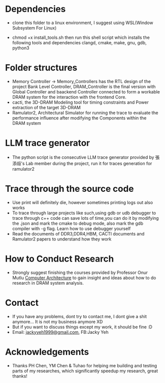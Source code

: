 # Dependencies
- clone this folder to a linux environment, I suggest using WSL(Window Subsystem For Linux)

- chmod +x install_tools.sh then run this shell script which installs the following tools and dependencies clangd, cmake, make, gnu, gdb, python3

# Folder structures
- Memory Controller -> Memory_Controllers has the RTL design of the project Bank Level Controller, DRAM_Controller is the final version with Global Controller and baackend Controller connected to form a workable DRAM system for the interaction with the frontend Core.
- cacti, the 3D-DRAM Modeling tool for timing constraints and Power extraction of the target 3D-DRAM
- Ramulator2, Architectural Simulator for running the trace to evaluate the performance influence after modifying the Components within the DRAM system

# LLM trace generator
- The python script is the consecutive LLM trace generator provided by 張添烜's Lab member during the project, run it for traces generation for ramulator2

# Trace through the source code
- Use print will definitely die, however sometimes printing logs out also works
- To trace through large projects like such,using gdb or udb debugger to trace through c++ code can save lots of time,you can do it by modifying the .json and mark the cmake to debug mode, also mark the gdb compiler with -g flag. Learn how to use debugger yourself
- Read the documents of DDR3,DDR4,HBM, CACTI documents and Ramulator2 papers to understand how they work

# How to Conduct Research
- Strongly suggest finishing the courses provided by Professor Onur Mutlu [Computer Architecture](https://www.youtube.com/watch?v=ziMRjDlLEwo&list=PL5Q2soXY2Zi-LfDdGgWyLcTSqzm6a26wD) to gain insight and ideas about how to do research in DRAM system analysis.

# Contact
- If you have any problems, dont try to contact me, I dont give a shit anymore... It is not my business anymore XD
- But if you want to discuss things except my work, it should be fine :D
- Email: jackyyeh1999@gmail.com, FB:Jacky Yeh

# Acknowledgements
- Thanks PH Chen, YM Chen & Tuhao for helping me building and testing parts of my researches, which significantly speedup my research, great thanks!
